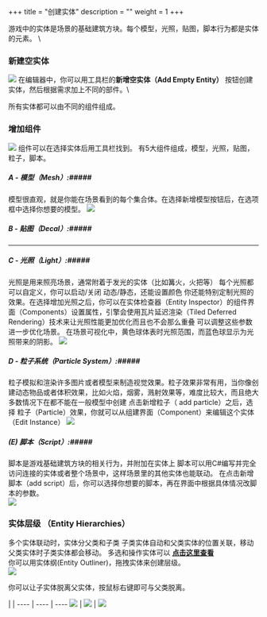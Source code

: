 +++
title = "创建实体"
description = ""
weight = 1
+++

游戏中的实体是场景的基础建筑方块。每个模型，光照，贴图，脚本行为都是实体的元素。 \

### 新建空实体

![](/img/create_new_entity/add_empty_entity_toolbar.png)
在编辑器中，你可以用工具栏的<strong>新增空实体（Add Empty Entity）</strong> 按钮创建实体，然后根据需求加上不同的部件。\

所有实体都可以由不同的组件组成。

### 增加组件

![](/img/create_new_entity/add_component.png)
组件可以在选择实体后用工具栏找到。 有5大组件组成，模型，光照，贴图，粒子，脚本。

##### A - 模型（Mesh）:#####

模型很直观，就是你能在场景看到的每个集合体。在选择新增模型按钮后，在选项框中选择你想要的模型。
![](/img/create_new_entity/add_mesh.png)

##### B -  贴图（Decal）:#####

---

##### C - 光照（Light）:#####

光照是用来照亮场景，通常附着于发光的实体（比如篝火，火把等） 每个光照都可以自定义，你可以启动/关闭 动态/静态，还能设置颜色 你还能特别定制光照的效果。在选择增加光照之后，你可以在实体检查器（Entity Inspector）的组件界面（Components）设置属性，引擎会使用瓦片延迟渲染（Tiled Deferred Rendering）技术来让光照性能更加优化而且也不会那么重叠 可以调整这些参数进一步优化场景。 在场景可视化中，黄色球体表时光照范围，而蓝色球显示为光照带来的阴影。
![](/img/create_new_entity/add_light.png)

##### D - 粒子系统（Particle System）:#####

粒子模拟和渲染许多图片或者模型来制造视觉效果。粒子效果非常有用，当你像创建动态物品或者体积效果，比如火焰，烟雾，溅射效果等，难度比较大，而且绝大多数情况下在都不能在一般模型中创建 点击新增粒子（ add particle）之后，选择 粒子（Particle）效果，你就可以从组建界面（Component）来编辑这个实体（Edit Instance）
![](/img/create_new_entity/add_particle.png)

##### (E) 脚本（Script）:#####

脚本是游戏基础建筑方块的相关行为，并附加在实体上 脚本可以用C#编写并完全访问连接的实体或者整个场景中，这样场景里的其他实体也能联动。
在点击新增脚本（add script）后，你可以选择你想要的脚本，再在界面中根据具体情况改脚本的参数。\
![](/img/create_new_entity/add_script.png)

### 实体层级 （Entity Hierarchies）

多个实体联动时，实体分父类和子类 子类实体自动和父类实体的位置关联，移动父类实体时子类实体都会移动。
多选和操作实体可以  <strong><a href='{{< relref "entity_inspector.md" >}}'>点击这里查看</a></strong> \
你可以用实体纲(Entity Outliner)，拖拽实体来创建层级。\
![](/img/create_new_entity/empty_entity_outliner.png)

你可以让子实体脱离父实体，按鼠标右键即可与父类脱离。

 | | 
---- | ---- | ----
![](/img/create_new_entity/detach_before.png) | ![](/img/create_new_entity/detach_select.png) | ![](/img/create_new_entity/detach_after.png)
